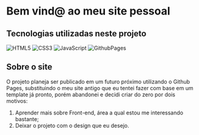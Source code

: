 # Bem vind@ ao meu site pessoal

## Tecnologias utilizadas neste projeto

![HTML5](https://img.shields.io/badge/html5-%23E34F26.svg?style=for-the-badge&logo=html5&logoColor=white) 
![CSS3](https://img.shields.io/badge/css3-%231572B6.svg?style=for-the-badge&logo=css3&logoColor=white) 
![JavaScript](https://img.shields.io/badge/javascript-%23323330.svg?style=for-the-badge&logo=javascript&logoColor=%23F7DF1E) 
![GithubPages](https://img.shields.io/badge/github%20pages-121013?style=for-the-badge&logo=github&logoColor=white)

## Sobre o site

O projeto planeja ser publicado em um futuro próximo utilizando o Github Pages, substituindo o meu site antigo que eu tentei fazer com base em um template já pronto, porém abandonei e decidi criar do zero por dois motivos: 
1. Aprender mais sobre Front-end, área a qual estou me interessando bastante;
2. Deixar o projeto com o design que eu desejo.